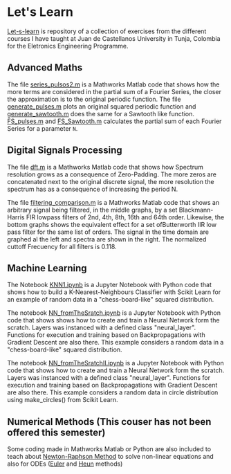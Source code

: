 # Let's Learn

[Let-s-learn](https://github.com/ArnaldoMatute/Let-s-Learn) is repository of a collection of exercises from the different courses I have taught at Juan de Castellanos University in Tunja, Colombia for the Eletronics Engineering Programme. 

## Advanced Maths

The file [series_pulsos2.m](https://github.com/ArnaldoMatute/Let-s-Learn/blob/master/series_pulsos2.m) is a Mathworks Matlab code that shows how the more terms are considered in the partial sum of a Fourier Series, the closer the approximation is to the original periodic function. The file [generate_pulses.m](https://github.com/ArnaldoMatute/Let-s-Learn/blob/master/generate_pulses.m) plots an original squared periodic function and [generate_sawtooth.m](https://github.com/ArnaldoMatute/Let-s-Learn/blob/master/generate_sawtooth.m) does the same for a Sawtooth like function. [FS_pulses.m](https://github.com/ArnaldoMatute/Let-s-Learn/blob/master/FS_pulse.m) and [FS_Sawtooth.m](https://github.com/ArnaldoMatute/Let-s-Learn/blob/master/FS_sawtooth.m) calculates the partial sum of each Fourier Series for a parameter `N`.   

## Digital Signals Processing 

The file [dft.m](https://github.com/ArnaldoMatute/Let-s-Learn/blob/master/dft.m) is a Mathworks Matlab code that shows how Spectrum resolution grows as a consequence of Zero-Padding. The more zeros are concatenated next to the original discrete signal, the more resolution the spectrum has as a consequence of increasing the period N.

The file [filtering_comparison.m](https://github.com/ArnaldoMatute/Let-s-Learn/blob/master/filtering_comparison.m) is a Mathworks Matlab code that shows an arbitrary signal being filtered, in the middle graphs, by a set Blackmann-Harris FIR lowpass filters of 2nd, 4th, 8th, 16th and 64th order. Likewise, the bottom graphs shows the  equivalent effect for a set ofButterworth IIR low pass filter for the same list of orders. The signal in the time domain are graphed al the left and spectra are shown in the right. The normalized cuttoff Frecuency for all filters is 0.118.  

## Machine Learning 
The Notebook [KNN1.ipynb](https://github.com/ArnaldoMatute/Let-s-Learn/blob/master/KNN1.ipynb) is a Jupyter Notebook with Python code that shows how to build a K-Nearest-Neighbours Classifier with Scikit Learn for an example of random data in a "chess-board-like" squared distribution. 

The notebook [NN_fromTheSratch.ipynb](https://github.com/ArnaldoMatute/Let-s-Learn/blob/master/NN_FromTheScratch.ipynb) is a Jupyter Notebook with Python code that shows shows how to create and train a Neural Network form the scratch. Layers was instanced with a defined class "neural_layer". Functions for execution and training based on Backpropagations with Gradient Descent are also there. This example considers a random data in a "chess-board-like" squared distribution.

The notebook [NN_fromTheSratchII.ipynb](https://github.com/ArnaldoMatute/Let-s-Learn/blob/master/NN_FromTheScratchII.ipynb) is a Jupyter Notebook with Python code that shows how to create and train a Neural Network form the scratch. Layers was instanced with a defined class "neural_layer".  Functions for execution and training based on Backpropagations with Gradient Descent are also there. This example considers a random data in circle distribution using make_circles() from Scikit Learn.

## Numerical Methods (This couser has not been offered this semester)

Some coding made in Mathworks Matlab or Python are also included to teach about [Newton-Raphson Method](https://github.com/ArnaldoMatute/Let-s-Learn/blob/master/NR.py) to solve non-linear equations and also for ODEs ([Euler](https://github.com/ArnaldoMatute/Let-s-Learn/blob/master/euler_2nd_Order.py) and [Heun](https://github.com/ArnaldoMatute/Let-s-Learn/blob/master/HEUN_METHOD_2_ORDER.m) methods)
